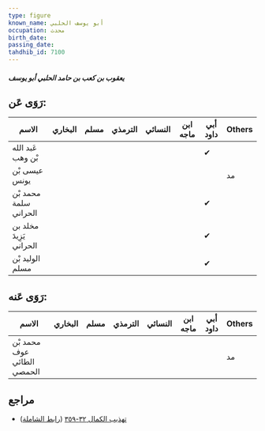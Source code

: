 ```yaml
---
type: figure
known_name: أبو يوسف الحلبي
occupation: محدث
birth_date:
passing_date:
tahdhib_id: 7100
---
```

##### يعقوب بن كعب بن حامد الحلبي أبو يوسف

## رَوَى عَن:
| الاسم                   | البخاري | مسلم | الترمذي | النسائي | ابن ماجه | أبي داود | Others |
| ----------------------- | ------- | ---- | ------- | ------- | -------- | -------- | ------ |
| عَبد الله بْن وهب       |         |      |         |         |          | ✔        |        |
| عيسى بْن يونس           |         |      |         |         |          |          | مد     |
| محمد بْن سلمة الحراني   |         |      |         |         |          | ✔        |        |
| مخلد بن يَزِيدَ الحراني |         |      |         |         |          | ✔        |        |
| الوليد بْن مسلم         |         |      |         |         |          | ✔        |        |
## رَوَى عَنه:
| الاسم                      | البخاري | مسلم | الترمذي | النسائي | ابن ماجه | أبي داود | Others |
| -------------------------- | ------- | ---- | ------- | ------- | -------- | -------- | ------ |
| محمد بْن عوف الطائي الحمصي |         |      |         |         |          |          | مد     |
## مراجع
- [تهذيب الكمال ٣٢-٣٥٩](obsidian://open?vault=Tahdhib-al-Kamal&file=Figures/٧١٠٠-يعقوب%20بن%20كعب%20بن%20حامد%20الحلبي%20أبو%20يوسف) ([رابط الشاملة](https://shamela.ws/book/3722/17473))